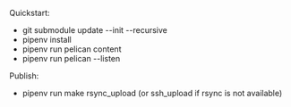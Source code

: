 Quickstart:
- git submodule update --init --recursive
- pipenv install
- pipenv run pelican content
- pipenv run pelican --listen

Publish:
- pipenv run make rsync_upload (or ssh_upload if rsync is not available)
